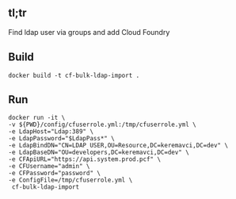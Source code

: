 ## tl;tr
Find ldap user via groups and add Cloud Foundry

## Build
```
docker build -t cf-bulk-ldap-import .
```
## Run
```
docker run -it \
-v ${PWD}/config/cfuserrole.yml:/tmp/cfuserrole.yml \
-e LdapHost="Ldap:389" \
-e LdapPassword="$LdapPass*" \
-e LdapBindDN="CN=LDAP USER,OU=Resource,DC=keremavci,DC=dev" \
-e LdapBaseDN="OU=developers,DC=keremavci,DC=dev" \
-e CFApiURL="https://api.system.prod.pcf" \
-e CFUsername="admin" \
-e CFPassword="password" \
-e ConfigFile=/tmp/cfuserrole.yml \
 cf-bulk-ldap-import
```
